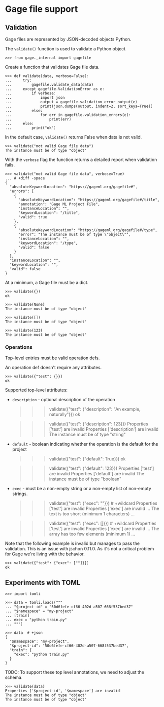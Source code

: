 # Gage file support

## Validation

Gage files are represented by JSON-decoded objects Python.

The `validate()` function is used to validate a Python object.

    >>> from gage._internal import gagefile

Create a function that validates Gage file data.

    >>> def validate(data, verbose=False):
    ...     try:
    ...         gagefile.validate_data(data)
    ...     except gagefile.ValidationError as e:
    ...         if verbose:
    ...             import json
    ...             output = gagefile.validation_error_output(e)
    ...             print(json.dumps(output, indent=2, sort_keys=True))
    ...         else:
    ...             for err in gagefile.validation_errors(e):
    ...                 print(err)
    ...     else:
    ...         print("ok")

In the default case, `validate()` returns False when data is not valid.

    >>> validate("not valid Gage file data")
    The instance must be of type "object"

With the `verbose` flag the function returns a detailed report when
validation fails.

    >>> validate("not valid Gage file data", verbose=True)
    ... # +diff -space
    {
      "absoluteKeywordLocation": "https://gageml.org/gagefile#",
      "errors": [
        {
          "absoluteKeywordLocation": "https://gageml.org/gagefile#/title",
          "annotation": "Gage ML Project File",
          "instanceLocation": "",
          "keywordLocation": "/title",
          "valid": true
        },
        {
          "absoluteKeywordLocation": "https://gageml.org/gagefile#/type",
          "error": "The instance must be of type \"object\"",
          "instanceLocation": "",
          "keywordLocation": "/type",
          "valid": false
        }
      ],
      "instanceLocation": "",
      "keywordLocation": "",
      "valid": false
    }

At a minimum, a Gage file must be a dict.

    >>> validate({})
    ok

    >>> validate(None)
    The instance must be of type "object"

    >>> validate([])
    The instance must be of type "object"

    >>> validate(123)
    The instance must be of type "object"

### Operations

Top-level entries must be valid operation defs.

An operation def doesn't require any attributes.

    >>> validate({"test": {}})
    ok

Supported top-level attributes:

- `description` - optional description of the operation

    >>> validate({"test": {"description": "An example, naturally"}})
    ok

    >>> validate({"test": {"description": 123}})
    Properties ['test'] are invalid
    Properties ['description'] are invalid
    The instance must be of type "string"

- `default` - boolean indicating whether the operation is the default
  for the project

    >>> validate({"test": {"default": True}})
    ok

    >>> validate({"test": {"default": 123}})
    Properties ['test'] are invalid
    Properties ['default'] are invalid
    The instance must be of type "boolean"

- `exec` - must be a non-empty string or a non-empty list of non-empty
  strings.

    >>> validate({"test": {"exec": ""}})  # +wildcard
    Properties ['test'] are invalid
    Properties ['exec'] are invalid
    ...
    The text is too short (minimum 1 characters)
    ...

    >>> validate({"test": {"exec": []}})  # +wildcard
    Properties ['test'] are invalid
    Properties ['exec'] are invalid
    ...
    The array has too few elements (minimum 1)
    ...

Note that the following example is invalid but manages to pass the
validation. This is an issue with jschon 0.11.0. As it's not a critical
problem for Gage we're living with the behavior.

    >>> validate({"test": {"exec": [""]}})
    ok

## Experiments with TOML

    >>> import tomli

    >>> data = tomli.loads("""
    ... "$project-id" = "50d6fefe-cf66-402d-a507-668f537bed37"
    ... "$namespace" = "my-project"
    ... [train]
    ... exec = "python train.py"
    ... """)

    >>> data  # +json
    {
      "$namespace": "my-project",
      "$project-id": "50d6fefe-cf66-402d-a507-668f537bed37",
      "train": {
        "exec": "python train.py"
      }
    }

TODO: To support these top level annotations, we need to adjust the
schema.

    >>> validate(data)
    Properties ['$project-id', '$namespace'] are invalid
    The instance must be of type "object"
    The instance must be of type "object"

